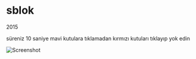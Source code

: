 # sblok
2015

süreniz 10 saniye
mavi kutulara tıklamadan kırmızı kutuları tıklayıp yok edin

![Screenshot](https://github.com/mustafauzun0/blok/blob/master/screenshots/blok2.png)
